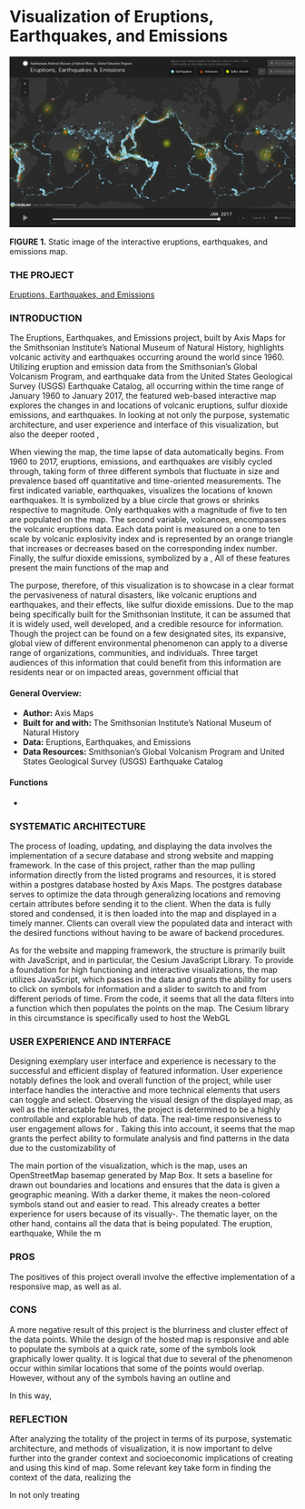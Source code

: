 # Visualization of Eruptions, Earthquakes, and Emissions

<img src="img/Map_Jan_2017.png">

<b>FIGURE 1.</b> Static image of the interactive eruptions, earthquakes, and emissions map.

### THE PROJECT

[Eruptions, Earthquakes, and Emissions](https://volcano.si.axismaps.io/)

### INTRODUCTION

The Eruptions, Earthquakes, and Emissions project, built by Axis Maps for the Smithsonian Institute’s National Museum of Natural History, highlights volcanic activity and earthquakes occurring around the world since 1960. Utilizing eruption and emission data from the Smithsonian’s Global Volcanism Program, and earthquake data from the United States Geological Survey (USGS) Earthquake Catalog, all occurring within the time range of January 1960 to January 2017, the featured web-based interactive map explores the changes in and locations of volcanic eruptions, sulfur dioxide emissions, and earthquakes. In looking at not only the purpose, systematic architecture, and user experience and interface of this visualization, but also the deeper rooted , 

When viewing the map, the time lapse of data automatically begins. From 1960 to 2017, eruptions, emissions, and earthquakes are visibly cycled through, taking form of three different symbols that fluctuate in size and prevalence based off quantitative and time-oriented measurements. The first indicated variable, earthquakes, visualizes the locations of known earthquakes. It is symbolized by a blue circle that grows or shrinks respective to magnitude. Only earthquakes with a magnitude of five to ten are populated on the map. The second variable, volcanoes, encompasses the volcanic eruptions data. Each data point is measured on a one to ten scale by volcanic explosivity index and is represented by an orange triangle that increases or decreases based on the corresponding index number. Finally, the sulfur dioxide emissions, symbolized by a , All of these features present the main functions of the map and 

The purpose, therefore, of this visualization is to showcase in a clear format the pervasiveness of natural disasters, like volcanic eruptions and earthquakes, and their effects, like sulfur dioxide emissions. Due to the map being specifically built for the Smithsonian Institute, it can be assumed that it is widely used, well developed, and a credible resource for information. Though the project can be found on a few designated sites, its expansive, global view of different environmental phenomenon can apply to a diverse range of organizations, communities, and individuals. Three target audiences of this information that could benefit from this information are residents near or on impacted areas, government official that 

#### General Overview:

- <b>Author:</b> Axis Maps
- <b>Built for and with:</b> The Smithsonian Institute’s National Museum of Natural History
- <b>Data:</b> Eruptions, Earthquakes, and Emissions
- <b>Data Resources:</b> Smithsonian’s Global Volcanism Program and United States Geological Survey (USGS) Earthquake Catalog

#### Functions

- 


### SYSTEMATIC ARCHITECTURE

The process of loading, updating, and displaying the data involves the implementation of a secure database and strong website and mapping framework. In the case of this project, rather than the map pulling information directly from the listed programs and resources, it is stored within a postgres database hosted by Axis Maps. The postgres database serves to optimize the data through generalizing locations and removing certain attributes before sending it to the client. When the data is fully stored and condensed, it is then loaded into the map and displayed in a timely manner. Clients can overall view the populated data and interact with the desired functions without having to be aware of backend procedures.

As for the website and mapping framework, the structure is primarily built with JavaScript, and in particular, the Cesium JavaScript Library. To provide a foundation for high functioning and interactive visualizations, the map utilizes JavaScript, which passes in the data and grants the ability for users to click on symbols for information and a slider to switch to and from different periods of time. From the code, it seems that all the data filters into a function which then populates the points on the map. The Cesium library in this circumstance is specifically used to host the WebGL


### USER EXPERIENCE AND INTERFACE

Designing exemplary user interface and experience is necessary to the successful and efficient display of featured information. User experience notably defines the look and overall function of the project, while user interface handles the interactive and more technical elements that users can toggle and select. Observing the visual design of the displayed map, as well as the interactable features, the project is determined to be a highly controllable and explorable hub of data. The real-time responsiveness to user engagement allows for . Taking this into account, it seems that the map grants the perfect ability to formulate analysis and find patterns in the data due to the customizability of 

The main portion of the visualization, which is the map, uses an OpenStreetMap basemap generated by Map Box. It sets a baseline for drawn out boundaries and locations and ensures that the data is given a geographic meaning. With a darker theme, it makes the neon-colored symbols stand out and easier to read. This already creates a better experience for users because of its visually-. The thematic layer, on the other hand, contains all the data that is being populated. The eruption, earthquake, 
While the m

### PROS

The positives of this project overall involve the effective implementation of a responsive map, as well as al.

### CONS

A more negative result of this project is the blurriness and cluster effect of the data points. While the design of the hosted map is responsive and able to populate the symbols at a quick rate, some of the symbols look graphically lower quality. It is logical that due to several of the phenomenon occur within similar locations that some of the points would overlap. However, without any of the symbols having an outline and 

In this way, 

### REFLECTION

After analyzing the totality of the project in terms of its purpose, systematic architecture, and methods of visualization, it is now important to delve further into the grander context and socioeconomic implications of creating and using this kind of map. Some relevant key take form in finding the context of the data, realizing the 
	 
In not only treating
